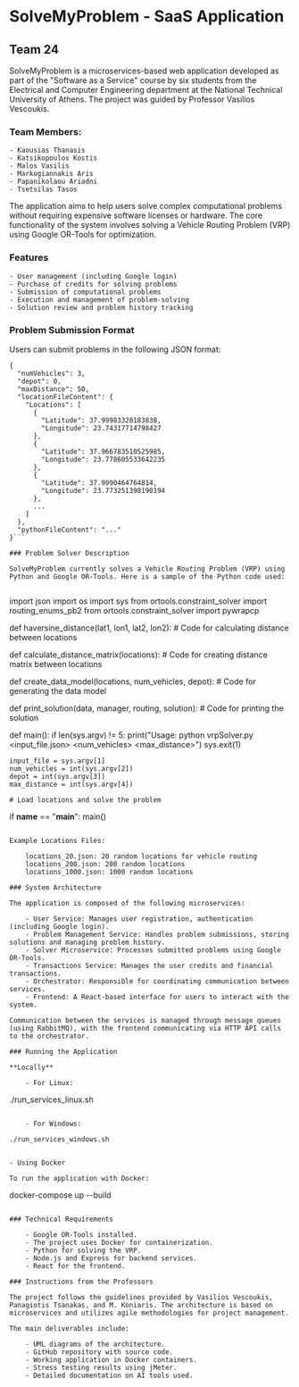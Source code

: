 # SolveMyProblem - SaaS Application

## Team 24

SolveMyProblem is a microservices-based web application developed as part of the "Software as a Service" course by six students from the Electrical and Computer Engineering department at the National Technical University of Athens. The project was guided by Professor Vasilios Vescoukis.

### Team Members:

    - Kaousias Thanasis
    - Katsikopoulos Kostis
    - Malos Vasilis
    - Markogiannakis Aris
    - Papanikolaou Ariadni
    - Tsetsilas Tasos

The application aims to help users solve complex computational problems without requiring expensive software licenses or hardware. The core functionality of the system involves solving a Vehicle Routing Problem (VRP) using Google OR-Tools for optimization.

### Features

    - User management (including Google login)
    - Purchase of credits for solving problems
    - Submission of computational problems
    - Execution and management of problem-solving
    - Solution review and problem history tracking

### Problem Submission Format

Users can submit problems in the following JSON format:


```
{
  "numVehicles": 3,
  "depot": 0,
  "maxDistance": 50,
  "locationFileContent": {
    "Locations": [
      {
        "Latitude": 37.99983328183838,
        "Longitude": 23.74317714798427
      },
      {
        "Latitude": 37.966783510525985,
        "Longitude": 23.778605533642235
      },
      {
        "Latitude": 37.9990464764814,
        "Longitude": 23.773251398190194
      },
      ...
    ]
  },
  "pythonFileContent": "..."
}```

### Problem Solver Description

SolveMyProblem currently solves a Vehicle Routing Problem (VRP) using Python and Google OR-Tools. Here is a sample of the Python code used:


```
import json
import os
import sys
from ortools.constraint_solver import routing_enums_pb2
from ortools.constraint_solver import pywrapcp

def haversine_distance(lat1, lon1, lat2, lon2):
    # Code for calculating distance between locations

def calculate_distance_matrix(locations):
    # Code for creating distance matrix between locations

def create_data_model(locations, num_vehicles, depot):
    # Code for generating the data model

def print_solution(data, manager, routing, solution):
    # Code for printing the solution

def main():
    if len(sys.argv) != 5:
        print("Usage: python vrpSolver.py <input_file.json> <num_vehicles> <depot> <max_distance>")
        sys.exit(1)

    input_file = sys.argv[1]
    num_vehicles = int(sys.argv[2])
    depot = int(sys.argv[3])
    max_distance = int(sys.argv[4])

    # Load locations and solve the problem

if __name__ == "__main__":
    main()
```

Example Locations Files:

    locations_20.json: 20 random locations for vehicle routing
    locations_200.json: 200 random locations
    locations_1000.json: 1000 random locations

### System Architecture

The application is composed of the following microservices:

    - User Service: Manages user registration, authentication (including Google login).
    - Problem Management Service: Handles problem submissions, storing solutions and managing problem history.
    - Solver Microservice: Processes submitted problems using Google OR-Tools.
    - Transactions Service: Manages the user credits and financial transactions.
    - Orchestrator: Responsible for coordinating communication between services.
    - Frontend: A React-based interface for users to interact with the system.

Communication between the services is managed through message queues (using RabbitMQ), with the frontend communicating via HTTP API calls to the orchestrator.

### Running the Application

**Locally**

    - For Linux:

```
./run_services_linux.sh
```

    - For Windows:

```
    ./run_services_windows.sh
```

- Using Docker

To run the application with Docker:

```
docker-compose up --build
```

### Technical Requirements

    - Google OR-Tools installed.
    - The project uses Docker for containerization.
    - Python for solving the VRP.
    - Node.js and Express for backend services.
    - React for the frontend.

### Instructions from the Professors

The project follows the guidelines provided by Vasilios Vescoukis, Panagiotis Tsanakas, and M. Koniaris. The architecture is based on microservices and utilizes agile methodologies for project management.

The main deliverables include:

    - UML diagrams of the architecture.
    - GitHub repository with source code.
    - Working application in Docker containers.
    - Stress testing results using jMeter.
    - Detailed documentation on AI tools used.